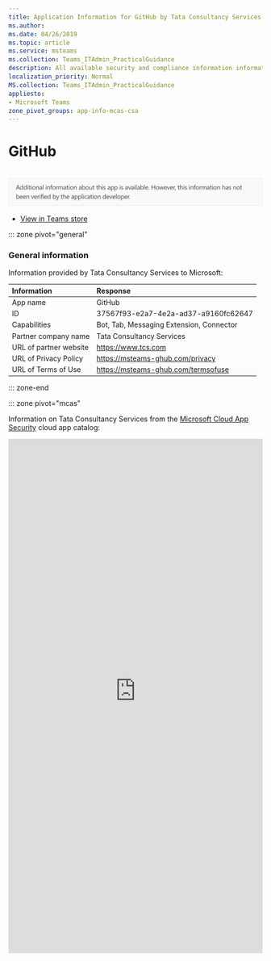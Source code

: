 ```yaml
---
title: Application Information for GitHub by Tata Consultancy Services
ms.author: 
ms.date: 04/26/2019
ms.topic: article
ms.service: msteams
ms.collection: Teams_ITAdmin_PracticalGuidance
description: All available security and compliance information information for GitHub, its data handling policies, its Microsoft Cloud App Security app catalog information, and security/compliance information in the CSA STAR registry.
localization_priority: Normal
MS.collection: Teams_ITAdmin_PracticalGuidance
appliesto:
- Microsoft Teams
zone_pivot_groups: app-info-mcas-csa
---
```

# GitHub

<br/><img alt="Non-attested image" src="./images/unattested.png" width="650"/>

* <a href="https://teams.microsoft.com/l/app/37567f93-e2a7-4e2a-ad37-a9160fc62647" target="_blank">View in Teams store</a>

::: zone pivot="general"

### General information

Information provided by Tata Consultancy Services to Microsoft:

| **Information** | **Response** |
|:----------------|:-------------|
| App name | GitHub |
| ID | 37567f93-e2a7-4e2a-ad37-a9160fc62647 |
| Capabilities | Bot, Tab, Messaging Extension, Connector |
| Partner company name | Tata Consultancy Services |
| URL of partner website | <https://www.tcs.com> |
| URL of Privacy Policy | <https://msteams-ghub.com/privacy> |
| URL of Terms of Use | <https://msteams-ghub.com/termsofuse> |

::: zone-end


::: zone pivot="mcas"

Information on Tata Consultancy Services from the [Microsoft Cloud App Security](https://www.microsoft.com/en-us/enterprise-mobility-security/cloud-app-security) cloud app catalog:

<iframe height='1020' title='Microsoft Cloud App Security Information' src='https://3ca685143b5b46b4b0e5266dadf2e97c.codepen.website/#/dashboard/11760' frameborder='no'  style='width: 100%;'>

<a href="https://3ca685143b5b46b4b0e5266dadf2e97c.codepen.website/#/dashboard/11760" target="_blank">View in a new tab</a>

::: zone-end

::: zone pivot="csa"

### CSA STAR information

[Cloud Security Alliance](https://cloudsecurityalliance.org/about/) is a not-for-profit organization dedicated to defining and raising awareness of best practices to help ensure a secure cloud computing environment. The CSA maintains the [Security, Trust & Assurance Registry (STAR)](https://cloudsecurityalliance.org/star/), a free, publicly-accessible registry where cloud-based providers can publish information on security, privacy, and compliance practices. The STAR registry contains three levels of assurance: self-assessment, 3rd-party audit, and continuous monitoring. More information on assurance levels can be found [here](https://cloudsecurityalliance.org/star/#_overview).

> [!NOTE]
> This information is self-reported by Tata Consultancy Services and directly submitted to and retrieved from CSA STAR. Microsoft is not responsible for the accuracy of this information.

<iframe height='798' scrolling='yes' title='Microsoft Teams App Information: CSA STAR' src='https://66eac45ba2a0418f9cfa290fcad4072b.codepen.website/#/details/426/GitHub' frameborder='no' style='width: 100%;'>

::: zone-end
